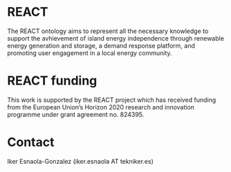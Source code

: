 # REACT
The REACT ontology aims to represent all the necessary knowledge to support the avhievement of island energy independence through renewable energy generation and storage, a demand response platform, and promoting user engagement in a local energy community.

# REACT funding
This work is supported by the REACT project which has received funding from the European Union’s Horizon 2020 research and innovation programme under grant agreement no. 824395.

# Contact
Iker Esnaola-Gonzalez (iker.esnaola AT tekniker.es)
